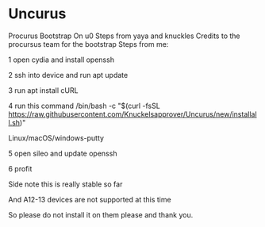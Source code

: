 # Uncurus
Procurus Bootstrap On u0
Steps from yaya and knuckles
Credits to the procursus team for the bootstrap
Steps from me:

1 open cydia and install openssh

2 ssh into device and run apt update

3 run apt install cURL

4 run this command /bin/bash -c "$(curl -fsSL https://raw.githubusercontent.com/Knuckelsapprover/Uncurus/new/installall.sh)"

Linux/macOS/windows-putty

5 open sileo and update openssh 

6 profit

Side note this is really stable so far

And A12-13 devices are not supported at this time

So please do not install it on them please and thank you.
